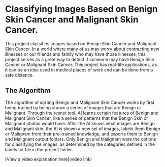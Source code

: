 # Classifying Images Based on Benign Skin Cancer and Malignant Skin Cancer.
This project classifies images based on Benign Skin Cancer and Malignant Skin Cancer. In a world where many of us may worry about contracting new illnesses or our friends and family who may have those illnesses, this project serves as a great way to detect if someone may have Benign Skin Cancer or Malignant Skin Cancer. This project has real-life applications, as it can be an idea used in medical places of work and can be done from a safe distance.

## The Algorithm
The algorithm of sorting Benign and Malignant Skin Cancer works by first being trained by being shown a series of images that are Benign or Malignant. Through the resnet tool, AI learns certain features of Benign and Malignant Skin Cancer, like a series of patterns that the Benign Skin or Malignant photos would have. After the AI knows what images are Benign and Malignant skin, the AI is shown a new set of images, labels them Benign or Malignant from their pre-trained knowledge, and exports them to Benign and Malignant output folders. Only Benign and Malignant were the options for classifying the images, as determined by the categories defined in the labels.txt file in the project folder.

[View a video explanation here](video link)
